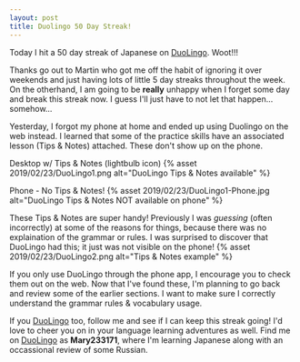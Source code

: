 ```yaml
---
layout: post
title: Duolingo 50 Day Streak!
---
```


Today I hit a 50 day streak of Japanese on [DuoLingo](https://www.duolingo.com/). Woot!!!

Thanks go out to Martin who got me off the habit of ignoring it over weekends and just having lots of little 5 day streaks throughout the week. On the otherhand, I am going to be __really__ unhappy when I forget some day and break this streak now. I guess I'll just have to not let that happen... somehow...

Yesterday, I forgot my phone at home and ended up using Duolingo on the web instead. I learned that some of the practice skills have an associated lesson (Tips & Notes) attached. These don't show up on the phone.

Desktop w/ Tips & Notes (lightbulb icon)
{% asset 2019/02/23/DuoLingo1.png alt="DuoLingo Tips & Notes available" %}

Phone - No Tips & Notes!
{% asset 2019/02/23/DuoLingo1-Phone.jpg alt="DuoLingo Tips & Notes NOT available on phone" %}

These Tips & Notes are super handy! Previously I was *guessing* (often incorrectly) at some of the reasons for things, because there was no explaination of the grammar or rules. I was surprised to discover that DuoLingo had this; it just was not visible on the phone!
{% asset 2019/02/23/DuoLingo2.png alt="Tips & Notes example" %}

If you only use DuoLingo through the phone app, I encourage you to check them out on the web. Now that I've found these, I'm planning to go back and review some of the earlier sections. I want to make sure I correctly understand the grammar rules & vocabulary usage. 

If you [DuoLingo](https://www.duolingo.com/) too, follow me and see if I can keep this streak going! I'd love to cheer you on in your language learning adventures as well. Find me on [DuoLingo](https://www.duolingo.com/) as __Mary233171__, where I'm learning Japanese along with an occassional review of some Russian.

